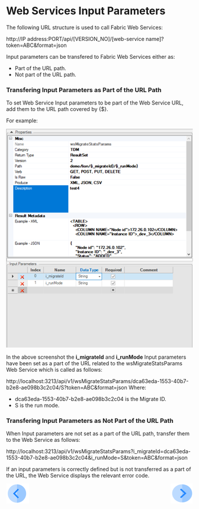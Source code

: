 # Web Services Input Parameters

The following URL structure is used to call Fabric Web Services:

http://IP address:PORT/api/[VERSION_NO]/[web-service name]?token=ABC&format=json

Input parameters can be transfered to Fabric Web Services either as:
* Part of the URL path.
* Not part of the URL path.  

### Transfering Input Parameters as Part of the URL Path

To set Web Service Input parameters to be part of the Web Service URL, add them to the URL path covered by {$}.

For example: 

<img src="/articles/15_web_services/images/Web-Service-KI-8-1.png" alt="drawing"/> 

In the above screenshot the **i_migrateId** and **i_runMode** Input parameters have been set as a part of the URL related to the wsMigrateStatsParams Web Service which is called as follows:  

http://localhost:3213/api/v1/wsMigrateStatsParams/dca63eda-1553-40b7-b2e8-ae098b3c2c04/S?token=ABC&format=json
Where:
* dca63eda-1553-40b7-b2e8-ae098b3c2c04 is the Migrate ID.
* S is the run mode. 

 

### Transfering Input Parameters as Not Part of the URL Path

When Input parameters are not set as a part of the URL path, transfer them to the Web Service as follows:

http://localhost:3213/api/v1/wsMigrateStatsParams?i_migrateId=dca63eda-1553-40b7-b2e8-ae098b3c2c04&i_runMode=S&token=ABC&format=json

If an input parameters is correctly defined but is not transferred as a part of the URL, the Web Service displays the relevant error code.

[![Previous](/articles/images/Previous.png)](/articles/15_web_services/07_deploy_web_services_from_fabric_studio.md)[<img align="right" width="60" height="54" src="/articles/images/Next.png">](/articles/15_web_services/09_swagger.md)



